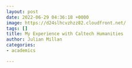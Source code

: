 ```yaml
---
layout: post
date: 2022-06-29 04:36:18 +0000
image: https://d24slhcvzhzz82.cloudfront.net/
tags: []
title: My Experience with Caltech Humanities
author: Julian Millan
categories:
- academics

---
```


